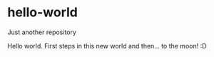 # hello-world
Just another repository

Hello world.
First steps in this new world and then... to the moon! :D
